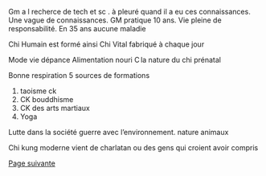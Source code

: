 Gm a l recherce de tech et sc . à pleuré quand il a eu ces connaissances. Une vague de connaissances. GM pratique 10 ans. Vie pleine de responsabilité. En 35 ans aucune maladie

Chi Humain est formé ainsi
Chi Vital fabriqué à chaque jour

Mode vie dépance
Alimentation nouri
C la nature du chi prénatal

Bonne respiration
5 sources de formations
1. taoisme ck
2. CK bouddhisme 
3. CK des arts martiaux
4. Yoga

Lutte dans la société guerre avec l’environnement. 
nature 
animaux 

Chi kung moderne vient de charlatan ou des gens qui croient avoir compris

[Page suivante](2024-02-04-05.md)